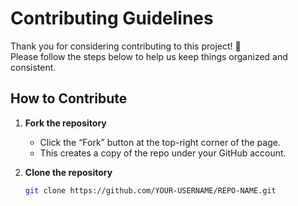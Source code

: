 # Contributing Guidelines

Thank you for considering contributing to this project! 👏  
Please follow the steps below to help us keep things organized and consistent.

## How to Contribute

1. **Fork the repository**
   - Click the “Fork” button at the top-right corner of the page.
   - This creates a copy of the repo under your GitHub account.

2. **Clone the repository**
   ```bash
   git clone https://github.com/YOUR-USERNAME/REPO-NAME.git
